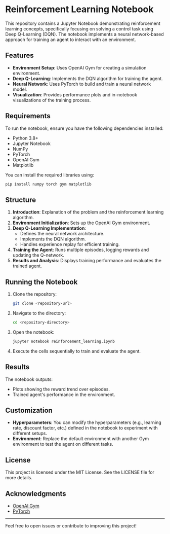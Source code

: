 # Reinforcement Learning Notebook

This repository contains a Jupyter Notebook demonstrating reinforcement learning concepts, specifically focusing on solving a control task using Deep Q-Learning (DQN). The notebook implements a neural network-based approach for training an agent to interact with an environment.

## Features

- **Environment Setup**: Uses OpenAI Gym for creating a simulation environment.
- **Deep Q-Learning**: Implements the DQN algorithm for training the agent.
- **Neural Network**: Uses PyTorch to build and train a neural network model.
- **Visualization**: Provides performance plots and in-notebook visualizations of the training process.

## Requirements

To run the notebook, ensure you have the following dependencies installed:

- Python 3.8+
- Jupyter Notebook
- NumPy
- PyTorch
- OpenAI Gym
- Matplotlib

You can install the required libraries using:
```bash
pip install numpy torch gym matplotlib
```

## Structure

1. **Introduction**: Explanation of the problem and the reinforcement learning algorithm.
2. **Environment Initialization**: Sets up the OpenAI Gym environment.
3. **Deep Q-Learning Implementation**:
   - Defines the neural network architecture.
   - Implements the DQN algorithm.
   - Handles experience replay for efficient training.
4. **Training the Agent**: Runs multiple episodes, logging rewards and updating the Q-network.
5. **Results and Analysis**: Displays training performance and evaluates the trained agent.

## Running the Notebook

1. Clone the repository:
   ```bash
   git clone <repository-url>
   ```
2. Navigate to the directory:
   ```bash
   cd <repository-directory>
   ```
3. Open the notebook:
   ```bash
   jupyter notebook reinforcement_learning.ipynb
   ```
4. Execute the cells sequentially to train and evaluate the agent.

## Results

The notebook outputs:
- Plots showing the reward trend over episodes.
- Trained agent's performance in the environment.

## Customization

- **Hyperparameters**: You can modify the hyperparameters (e.g., learning rate, discount factor, etc.) defined in the notebook to experiment with different setups.
- **Environment**: Replace the default environment with another Gym environment to test the agent on different tasks.

## License

This project is licensed under the MIT License. See the LICENSE file for more details.

## Acknowledgments

- [OpenAI Gym](https://gym.openai.com/)
- [PyTorch](https://pytorch.org/)

---

Feel free to open issues or contribute to improving this project!

